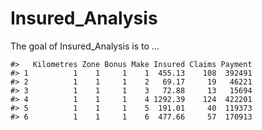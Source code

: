 
<!-- README.md is generated from README.Rmd. Please edit that file -->

# Insured\_Analysis

<!-- badges: start -->
<!-- badges: end -->

The goal of Insured\_Analysis is to …

<!--What is special about using `README.Rmd` instead of just `README.md`? You can include R chunks like so:-->
<!--You'll still need to render `README.Rmd` regularly, to keep `README.md` up-to-date. `devtools::build_readme()` is handy for this. You could also use GitHub Actions to re-render `README.Rmd` every time you push. An example workflow can be found here: <https://github.com/r-lib/actions/tree/master/examples>.-->
<!--You can also embed plots, for example:-->

    #>   Kilometres Zone Bonus Make Insured Claims Payment
    #> 1          1    1     1    1  455.13    108  392491
    #> 2          1    1     1    2   69.17     19   46221
    #> 3          1    1     1    3   72.88     13   15694
    #> 4          1    1     1    4 1292.39    124  422201
    #> 5          1    1     1    5  191.01     40  119373
    #> 6          1    1     1    6  477.66     57  170913

<!--In that case, don't forget to commit and push the resulting figure files, so they display on GitHub.-->
